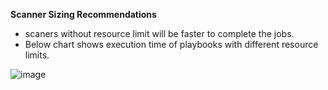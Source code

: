 **Scanner Sizing Recommendations**

- scaners without resource limit will be faster to complete the jobs.
- Below chart shows execution time of playbooks with different resource limits.


![image](https://user-images.githubusercontent.com/91738034/198563467-b30d4569-df61-421c-b5f3-e0c42d1900fa.png)
